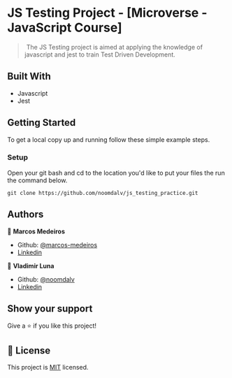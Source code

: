 # JS Testing Project - [Microverse - JavaScript Course]

> ​ The JS Testing project is aimed at applying the knowledge of javascript and jest to train Test Driven Development.


## Built With

- Javascript
- Jest

## Getting Started

To get a local copy up and running follow these simple example steps.

### Setup

Open your git bash and cd to the location you'd like to put your files the run the command below.

```console
git clone https://github.com/noomdalv/js_testing_practice.git
```

## Authors

👤 **Marcos Medeiros**

- Github: [@marcos-medeiros](https://github.com/marcos-medeiros)
- [Linkedin](https://www.linkedin.com/in/marcos-medeiros-6a079a18a/)

👤 **Vladimir Luna**

- Github: [@noomdalv](https://github.com/noomdalv)
- [Linkedin](https://www.linkedin.com/in/vladimir-luna-santos-14673614b/)


## Show your support

Give a ⭐️ if you like this project!


## 📝 License

This project is [MIT](lic.url) licensed.